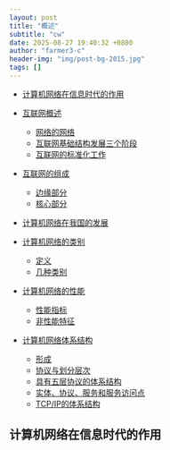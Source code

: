 ```yaml
---
layout: post
title: "概述"
subtitle: "cw"
date: 2025-08-27 19:40:32 +0800
author: "farmer3-c"
header-img: "img/post-bg-2015.jpg"
tags: []
---
```

* [计算机网络在信息时代的作用](#计算机网络在信息时代的作用)  
* [互联网概述]()
    * [网络的网络]()  
    * [互联网基础结构发展三个阶段]()  
    * [互联网的标准化工作]()  

* [互联网的组成]()  
    * [边缘部分]()  
    * [核心部分]()  

* [计算机网络在我国的发展]()  
* [计算机网络的类别]()  
    * [定义]()  
    * [几种类别]()  

* [计算机网络的性能]()  
    * [性能指标]()  
    * [非性能特征]()  

* [计算机网络体系结构]()   
    * [形成]()  
    * [协议与划分层次]()  
    * [具有五层协议的体系结构]()  
    * [实体、协议、服务和服务访问点]()  
    * [TCP/IP的体系结构]()  



## 计算机网络在信息时代的作用   
  




